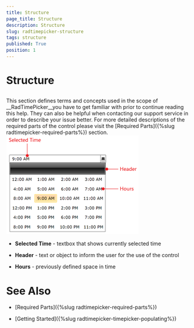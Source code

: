 ```yaml
---
title: Structure
page_title: Structure
description: Structure
slug: radtimepicker-structure
tags: structure
published: True
position: 1
---
```


# Structure



## 

This section defines terms and concepts used in the scope of __RadTimePicker__you have to get familiar with prior to continue reading this help. They can also be helpful when contacting our support service in order to describe your issue better. For more detailed descriptions of the required parts of the control please visit the [Required Parts]({%slug radtimepicker-required-parts%}) section.
        ![Rad Time Picker Structure 01](images/RadTimePicker_Structure_01.PNG)

* __Selected Time__ - textbox that shows currently selected time
          

* __Header__ - text or object to inform the user for the use of the control
          

* __Hours__ - previously defined space in time
          

# See Also

 * [Required Parts]({%slug radtimepicker-required-parts%})

 * [Getting Started]({%slug radtimepicker-timepicker-populating%})
